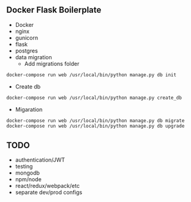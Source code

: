 ## Docker Flask Boilerplate

* Docker
* nginx
* gunicorn
* flask
* postgres
* data migration
  * Add migrations folder
```sh
docker-compose run web /usr/local/bin/python manage.py db init
```
  * Create db
```sh
docker-compose run web /usr/local/bin/python manage.py create_db
```
  * Migaration
```sh
docker-compose run web /usr/local/bin/python manage.py db migrate
docker-compose run web /usr/local/bin/python manage.py db upgrade
```


## TODO

* authentication/JWT
* testing
* mongodb
* npm/node
* react/redux/webpack/etc
* separate dev/prod configs
